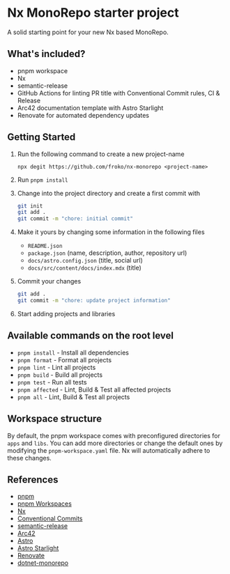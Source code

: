# Nx MonoRepo starter project

A solid starting point for your new Nx based MonoRepo.

## What's included?

- pnpm workspace
- Nx
- semantic-release
- GitHub Actions for linting PR title with Conventional Commit rules, CI &
  Release
- Arc42 documentation template with Astro Starlight
- Renovate for automated dependency updates

## Getting Started

1. Run the following command to create a new project-name

   `npx degit https://github.com/froko/nx-monorepo <project-name>`

2. Run `pnpm install`

3. Change into the project directory and create a first commit with

   ```bash
   git init
   git add .
   git commit -m "chore: initial commit"
   ```

4. Make it yours by changing some information in the following files

   - `README.json`
   - `package.json` (name, description, author, repository url)
   - `docs/astro.config.json` (title, social url)
   - `docs/src/content/docs/index.mdx` (title)

5. Commit your changes

   ```bash
   git add .
   git commit -m "chore: update project information"
   ```

6. Start adding projects and libraries

## Available commands on the root level

- `pnpm install` - Install all dependencies
- `pnpm format` - Format all projects
- `pnpm lint` - Lint all projects
- `pnpm build` - Build all projects
- `pnpm test` - Run all tests
- `pnpm affected` - Lint, Build & Test all affected projects
- `pnpm all` - Lint, Build & Test all projects

## Workspace structure

By default, the pnpm workspace comes with preconfigured directories for `apps`
and `libs`. You can add more directories or change the default ones by modifying
the `pnpm-workspace.yaml` file. Nx will automatically adhere to these changes.

## References

- [pnpm](https://pnpm.io/)
- [pnpm Workspaces](https://pnpm.io/workspaces)
- [Nx](https://nx.dev/)
- [Conventional Commits](https://www.conventionalcommits.org/)
- [semantic-release](https://semantic-release.gitbook.io/semantic-release)
- [Arc42](https://arc42.org/)
- [Astro](https://astro.build/)
- [Astro Starlight](https://starlight.astro.build/)
- [Renovate](https://docs.renovatebot.com/)
- [dotnet-monorepo](https://github.com/froko/dotnet-monorepo)
